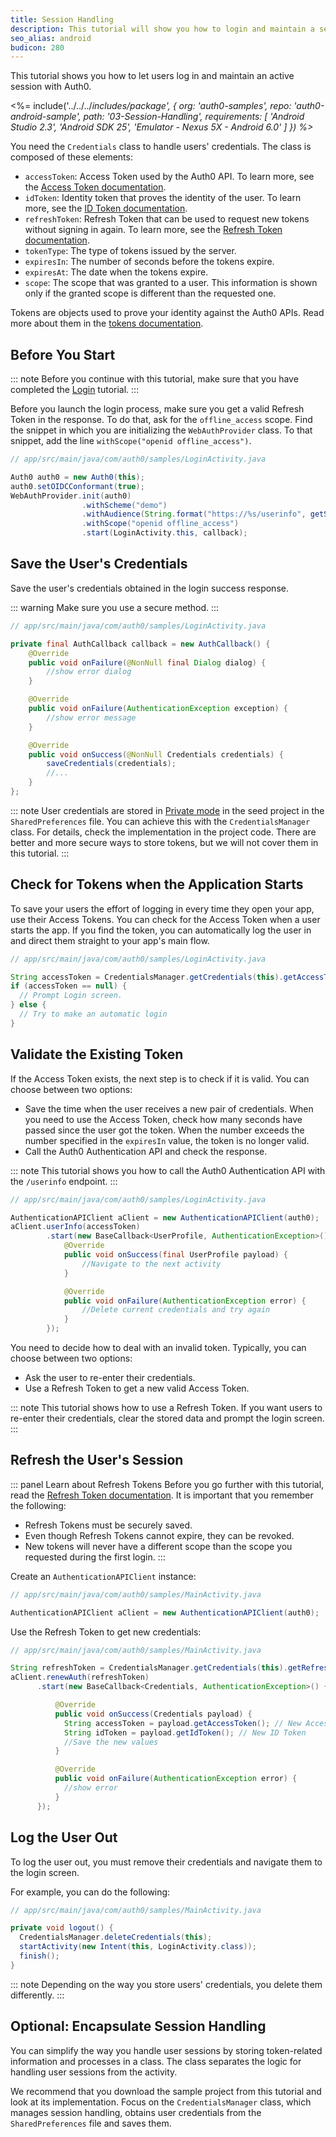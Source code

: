 ```yaml
---
title: Session Handling
description: This tutorial will show you how to login and maintain a session’s connectivity.
seo_alias: android
budicon: 280
---
```


This tutorial shows you how to let users log in and maintain an active session with Auth0.

<%= include('../../../_includes/_package', {
  org: 'auth0-samples',
  repo: 'auth0-android-sample',
  path: '03-Session-Handling',
  requirements: [
    'Android Studio 2.3',
    'Android SDK 25',
    'Emulator - Nexus 5X - Android 6.0'
  ]
}) %>__

You need the `Credentials` class to handle users' credentials. The class is composed of these elements:

* `accessToken`: Access Token used by the Auth0 API. To learn more, see the [Access Token documentation](/tokens/access-token).
* `idToken`: Identity token that proves the identity of the user. To learn more, see the [ID Token documentation](/tokens/id-token).
* `refreshToken`: Refresh Token that can be used to request new tokens without signing in again. To learn more, see the [Refresh Token documentation](/tokens/refresh-token/current).
* `tokenType`: The type of tokens issued by the server.
* `expiresIn`: The number of seconds before the tokens expire.
* `expiresAt`: The date when the tokens expire.
* `scope`: The scope that was granted to a user. This information is shown only if the granted scope is different than the requested one.

Tokens are objects used to prove your identity against the Auth0 APIs. Read more about them in the [tokens documentation](https://auth0.com/docs/tokens).

## Before You Start

::: note
Before you continue with this tutorial, make sure that you have completed the [Login](/quickstart/native/android/00-login) tutorial.
:::

Before you launch the login process, make sure you get a valid Refresh Token in the response. To do that, ask for the `offline_access` scope. Find the snippet in which you are initializing the `WebAuthProvider` class. To that snippet, add the line `withScope("openid offline_access")`.

```java
// app/src/main/java/com/auth0/samples/LoginActivity.java

Auth0 auth0 = new Auth0(this);
auth0.setOIDCConformant(true);
WebAuthProvider.init(auth0)
                .withScheme("demo")
                .withAudience(String.format("https://%s/userinfo", getString(R.string.com_auth0_domain)))
                .withScope("openid offline_access")
                .start(LoginActivity.this, callback);
```

## Save the User's Credentials

Save the user's credentials obtained in the login success response.

::: warning
Make sure you use a secure method.
:::

```java
// app/src/main/java/com/auth0/samples/LoginActivity.java

private final AuthCallback callback = new AuthCallback() {
    @Override
    public void onFailure(@NonNull final Dialog dialog) {
        //show error dialog
    }

    @Override
    public void onFailure(AuthenticationException exception) {
        //show error message
    }

    @Override
    public void onSuccess(@NonNull Credentials credentials) {
        saveCredentials(credentials);
        //...
    }
};
```

::: note
User credentials are stored in [Private mode](https://developer.android.com/reference/android/content/Context.html#MODE_PRIVATE) in the seed project in the `SharedPreferences` file. You can achieve this with the `CredentialsManager` class. For details, check the implementation in the project code. There are better and more secure ways to store tokens, but we will not cover them in this tutorial.
:::

## Check for Tokens when the Application Starts

To save your users the effort of logging in every time they open your app, use their Access Tokens. You can check for the Access Token when a user starts the app. If you find the token, you can automatically log the user in and direct them straight to your app's main flow.  


```java
// app/src/main/java/com/auth0/samples/LoginActivity.java

String accessToken = CredentialsManager.getCredentials(this).getAccessToken();
if (accessToken == null) {
  // Prompt Login screen.
} else {
  // Try to make an automatic login
}
```

## Validate the Existing Token

If the Access Token exists, the next step is to check if it is valid. 
You can choose between two options: 
* Save the time when the user receives a new pair of credentials. When you need to use the Access Token, check how many seconds have passed since the user got the token. When the number exceeds the number specified in the `expiresIn` value, the token is no longer valid. 
* Call the Auth0 Authentication API and check the response.

::: note 
This tutorial shows you how to call the Auth0 Authentication API with the `/userinfo` endpoint.
:::


```java
// app/src/main/java/com/auth0/samples/LoginActivity.java

AuthenticationAPIClient aClient = new AuthenticationAPIClient(auth0);
aClient.userInfo(accessToken)
        .start(new BaseCallback<UserProfile, AuthenticationException>() {
            @Override
            public void onSuccess(final UserProfile payload) {
                //Navigate to the next activity
            }

            @Override
            public void onFailure(AuthenticationException error) {
                //Delete current credentials and try again
            }
        });
```

You need to decide how to deal with an invalid token. Typically, you can choose between two options: 
* Ask the user to re-enter their credentials.
* Use a Refresh Token to get a new valid Access Token.

::: note
This tutorial shows how to use a Refresh Token. If you want users to re-enter their credentials, clear the stored data and prompt the login screen.
:::

## Refresh the User's Session

::: panel Learn about Refresh Tokens
Before you go further with this tutorial, read the [Refresh Token documentation](/refresh-token).
It is important that you remember the following:
* Refresh Tokens must be securely saved.
* Even though Refresh Tokens cannot expire, they can be revoked. 
* New tokens will never have a different scope than the scope you requested during the first login.
:::

Create an `AuthenticationAPIClient` instance:

```java
// app/src/main/java/com/auth0/samples/MainActivity.java

AuthenticationAPIClient aClient = new AuthenticationAPIClient(auth0);
```

Use the Refresh Token to get new credentials:

```java
// app/src/main/java/com/auth0/samples/MainActivity.java

String refreshToken = CredentialsManager.getCredentials(this).getRefreshToken();
aClient.renewAuth(refreshToken)
      .start(new BaseCallback<Credentials, AuthenticationException>() {

          @Override
          public void onSuccess(Credentials payload) {
            String accessToken = payload.getAccessToken(); // New Access Token
            String idToken = payload.getIdToken(); // New ID Token
            //Save the new values
          }

          @Override
          public void onFailure(AuthenticationException error) {
            //show error
          }
      });
```

## Log the User Out

To log the user out, you must remove their credentials and navigate them to the login screen.

For example, you can do the following:

```java
// app/src/main/java/com/auth0/samples/MainActivity.java

private void logout() {
  CredentialsManager.deleteCredentials(this);
  startActivity(new Intent(this, LoginActivity.class));
  finish();
}
```

::: note
Depending on the way you store users' credentials, you delete them differently. 
:::

## Optional: Encapsulate Session Handling

You can simplify the way you handle user sessions by storing token-related information and processes in a class. The class separates the logic for handling user sessions from the activity. 

We recommend that you download the sample project from this tutorial and look at its implementation. Focus on the `CredentialsManager` class, which manages session handling, obtains user credentials from the `SharedPreferences` file and saves them.
